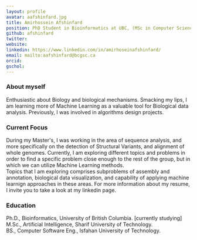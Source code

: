 ```yaml
---
layout: profile
avatar: aafshinfard.jpg
title: Amirhossein Afshinfard
position: PhD Student in Bioinformatics at UBC, (MSc in Computer Science / AI)
github: afshinfard
twitter: 
website:
linkedin: https://www.linkedin.com/in/amirhoseinafshinfard/
email: mailto:aafshinfard@bcgsc.ca
orcid: 
gschol: 
---
```


### About myself
Enthusiastic about Biology and biological mechanisms. Smacking my lips, I am learning more of Machine Learning as a valuable tool for Biological data analysis. Previously, I was involved in algorithms design projects. 

### Current Focus
During my Master's, I was working in the area of sequence analysis, and more specifically on the detection of Structural Variants, and alignment of whole genomes. Currently, I am exploring different topics and problems in order to find a specific problem close enough to the rest of the group, but in which we can utilize Machine Learning methods. <br/>
Topics that I am exploring comprises subproblems of assembly and annotation, biological data visualization, and  capability of applying machine learnign approaches in these areas. For more information about my resume, I invite you to take a look at my linkedin page.

### Education
Ph.D., Bioinformatics, University of British Columbia. [currently studying] <br/>
M.Sc., Artificial Intelligence, Sharif University of Technology. <br/>
BS., Computer Software Eng., Isfahan University of Technology.
